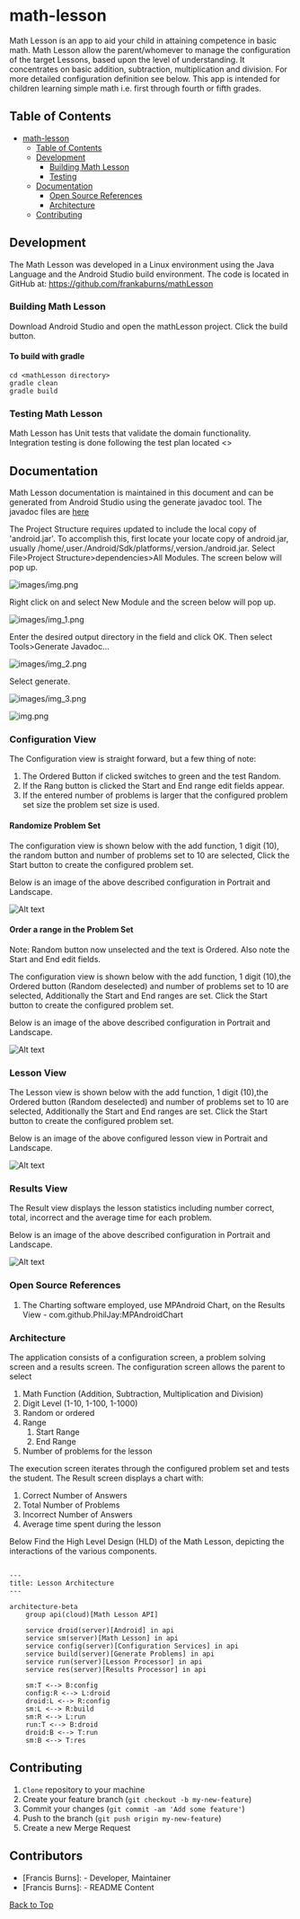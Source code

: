 # math-lesson

Math Lesson is an app to aid your child in attaining competence in basic math. Math Lesson allow the parent/whomever to manage the configuration of the target Lessons, based upon the level of understanding. It concentrates on basic addition, subtraction, multiplication and division. For more detailed configuration definition see <documentation> below.  This app is intended for children learning simple math i.e. first through fourth or fifth grades.

## Table of Contents
- [math-lesson](#math-lesson)
  * [Table of Contents](#table-of-contents)
  * [Development](#development)
    + [Building Math Lesson](#building-math-lesson)
    + [Testing](#testing-math-lesson)
  * [Documentation](#documentation)
    + [Open Source References](#open-source-references)
    + [Architecture](#architecture)
  * [Contributing](#contributing)

## Development

The Math Lesson was developed in a Linux environment using the Java Language and the Android Studio <version> build environment. The code is located in GitHub at: https://github.com/frankaburns/mathLesson

### Building Math Lesson

Download Android Studio and open the mathLesson project.  Click the build button.

#### To build with gradle

```agsl
cd <mathLesson directory>
gradle clean
gradle build
```

### Testing Math Lesson

Math Lesson has Unit tests that validate the domain functionality.  Integration testing is done following the test plan located <>

## Documentation

Math Lesson documentation is maintained in this document and can be generated from Android Studio using the generate javadoc tool.
The javadoc files are [here](///./app/doc/javadoc/index.html)

The Project Structure requires updated to include the local copy of 'android.jar'. To accomplish this, first locate your locate copy of android.jar, usually /home/,user./Android/Sdk/platforms/,version./android.jar.
Select File>Project Structure>dependencies>All Modules. The screen below will pop up.

![images/img.png](images/img.png)

Right click on <All Modiles> and select New Module and the screen below will pop up.

![images/img_1.png](images/img_1.png)

Enter the desired output directory in the field and click OK.
Then select Tools>Generate Javadoc...

![images/img_2.png](images/img_2.png)

Select generate.

![images/img_3.png](images/img_3.png)

![img.png](images/img_3.png)

### Configuration View

The Configuration view is straight forward, but a few thing of note:

1. The Ordered Button if clicked switches to green and the test Random.
2. If the Rang button is clicked the Start and End range edit fields appear.
3. If the entered number of problems is larger that the configured problem set size the problem set size is used.

#### Randomize Problem Set

The configuration view is shown below with the add function, 1 digit (10), the random button and number of problems set to 10 are selected,  Click the Start button to create the configured problem set.

Below is an image of the above described configuration in Portrait and Landscape.

![Alt text](images/Configuration-random.png "Lesson Configuration")

#### Order a range in the Problem Set

Note: Random button now unselected and the text is Ordered.  Also note the Start and End edit fields.

The configuration view is shown below with the add function, 1 digit (10),the Ordered button (Random deselected) and number of problems set to 10 are selected,  Additionally the Start and End ranges are set.  Click the Start button to create the configured problem set.

Below is an image of the above described configuration in Portrait and Landscape.

![Alt text](images/Configuration-range.png "Lesson Configuration")

### Lesson View

The Lesson view is shown below with the add function, 1 digit (10),the Ordered button (Random deselected) and number of problems set to 10 are selected,  Additionally the Start and End ranges are set.  Click the Start button to create the configured problem set.

Below is an image of the above configured lesson view in Portrait and Landscape.

![Alt text](images/Lesson-sub.png "Lesson")

### Results View

The Result view displays the lesson statistics including number correct, total, incorrect and the average time for each problem.

Below is an image of the above described configuration in Portrait and Landscape.

![Alt text](images/result.png "Lesson Statistics")

### Open Source References
[//]: # ([Optional] Add any used open source projects, software or repositories here)

1. The Charting software employed, use MPAndroid Chart, on the Results View   - com.github.PhilJay:MPAndroidChart

### Architecture

The application consists of a configuration screen, a problem solving screen and a results screen.  The configuration screen allows the parent to select

1. Math Function (Addition, Subtraction, Multiplication and Division)
2. Digit Level (1-10, 1-100, 1-1000)
3. Random or ordered
4. Range 
   1. Start Range
   2. End Range
5. Number of problems for the lesson

The execution screen iterates through the configured problem set and tests the student. The Result screen displays a chart with:

1. Correct Number of Answers
2. Total Number of Problems
3. Incorrect Number of Answers
4. Average time spent during the lesson

Below Find the High Level Design (HLD) of the Math Lesson, depicting the interactions of the various components.


```mermaid

---
title: Lesson Architecture
---

architecture-beta
    group api(cloud)[Math Lesson API]

    service droid(server)[Android] in api
    service sm(server)[Math Lesson] in api
    service config(server)[Configuration Services] in api
    service build(server)[Generate Problems] in api
    service run(server)[Lesson Processor] in api
    service res(server)[Results Processor] in api
    
    sm:T <--> B:config
    config:R <--> L:droid
    droid:L <--> R:config
    sm:L <--> R:build
    sm:R <--> L:run
    run:T <--> B:droid
    droid:B <--> T:run
    sm:B <--> T:res
```


## Contributing

1. `Clone` repository to your machine 
2. Create your feature branch (`git checkout -b my-new-feature`)
3. Commit your changes (`git commit -am 'Add some feature'`)
4. Push to the branch (`git push origin my-new-feature`)
5. Create a new Merge Request

## Contributors

- [Francis Burns]:            - Developer, Maintainer
- [Francis Burns]:            - README Content

 <a href="#top">Back to Top</a>